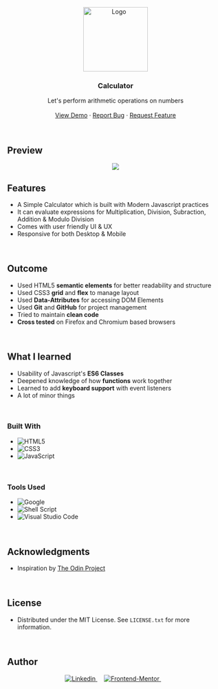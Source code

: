 <!-- PROJECT LOGO -->
<div align="center">
    <img src="./assets/images/calculator.png" alt="Logo" width="150">
</div>

<h3 align="center">Calculator</h3>

  <p align="center">
    Let's perform arithmetic operations on numbers
    <br />
    <br />
    <a href="https://0xabdulkhalid.github.io/calculator/" target="_blank">View Demo</a>
    ·
    <a href="https://github.com/0xabdulkhalid/calculator/issues" target="_blank">Report Bug</a>
    ·
    <a href="https://github.com/0xabdulkhalid/calculator/issues" target="_blank">Request Feature</a>
  </p>
</div>

<br>

<!-- ABOUT THE PROJECT -->
## Preview

<div align="center">
 <img src="./assets/images/preview.png">
</div>

## Features

- A Simple Calculator which is built with Modern Javascript practices  
- It can evaluate expressions for Multiplication, Division, Subraction, Addition & Modulo Division 
- Comes with user friendly UI & UX
- Responsive for both Desktop & Mobile

<br>

## Outcome

* Used HTML5 **semantic elements** for better readability and structure
* Used CSS3 **grid** and **flex** to manage layout
* Used **Data-Attributes** for accessing DOM Elements
* Used **Git** and **GitHub** for project management
* Tried to maintain **clean code**
* **Cross tested** on Firefox and Chromium based browsers

<br>

## What I learned

* Usability of Javascript's **ES6 Classes**
* Deepened knowledge of how **functions** work together
* Learned to add **keyboard support** with event listeners
* A lot of minor things

<br>

### Built With

- ![HTML5](https://img.shields.io/badge/html5-%23E34F26.svg?style=for-the-badge&logo=html5&logoColor=white)   
- ![CSS3](https://img.shields.io/badge/css3-%231572B6.svg?style=for-the-badge&logo=css3&logoColor=white)   
- ![JavaScript](https://img.shields.io/badge/javascript-%23323330.svg?style=for-the-badge&logo=javascript&logoColor=%23F7DF1E)

<br>

### Tools Used

- ![Google](https://img.shields.io/badge/google-4285F4?style=for-the-badge&logo=google&logoColor=white)   
- ![Shell Script](https://img.shields.io/badge/Terminal-%23121011.svg?style=for-the-badge&logo=gnu-bash&logoColor=white)  
- ![Visual Studio Code](https://img.shields.io/badge/Visual%20Studio%20Code-0078d7.svg?style=for-the-badge&logo=visual-studio-code&logoColor=white)  

<br>

<!-- ACKNOWLEDGMENTS -->
## Acknowledgments

* Inspiration by [The Odin Project](https://www.theodinproject.com/)

<br>

<!-- LICENSE -->
## License

- Distributed under the MIT License. See `LICENSE.txt` for more information.

<br>

<!-- CONTACT -->
## Author

<div align=center>

<a href="https://linkedin.com/in/technmad" target="_blank">
	<img src="https://img.shields.io/badge/linkedin-%2300acee.svg?color=405DE6&style=for-the-badge&logo=linkedin&logoColor=white" alt=Linkedin>
</a>&nbsp;&nbsp;&nbsp;
<a href="mailto:anuragpathakoffl@gmail.com" target="_blank">
	<img src="https://img.shields.io/badge/anuragpathakoffl@gmail.com-D14836?style=for-the-badge&logo=gmail&logoColor=white" alt="Frontend-Mentor">
</a> &nbsp;&nbsp;&nbsp;
<!-- <a href="https://www..ml" target="_blank">
	<img src="https://img.shields.io/badge/website-0F8A79?style=for-the-badge&logo=About.me&logoColor=white" alt="Personal Website">
</a> -->

</div>

<br>
